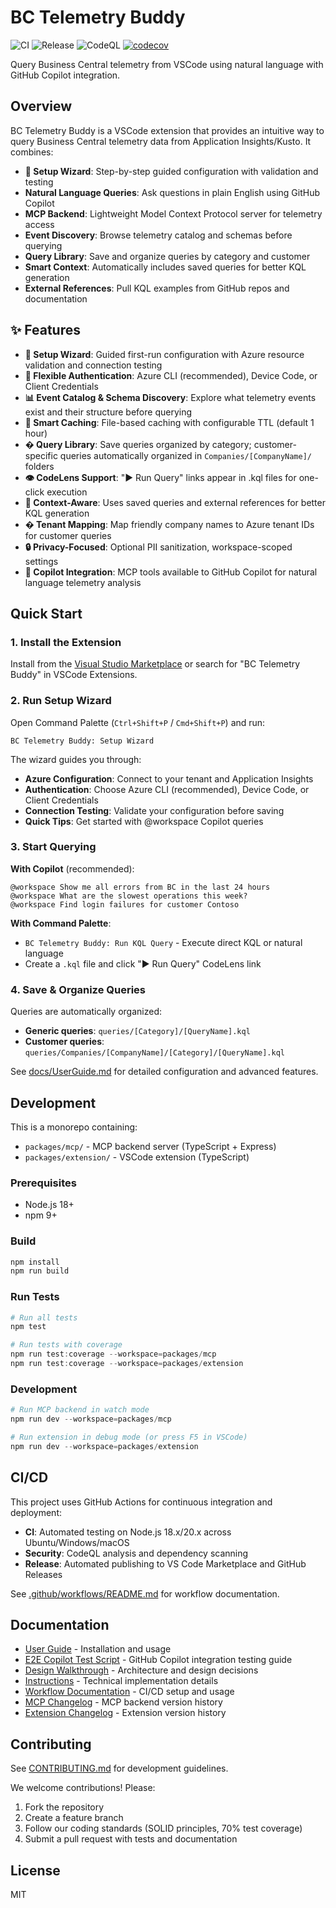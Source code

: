 # BC Telemetry Buddy

![CI](https://github.com/waldo1001/waldo.BCTelemetryBuddy/workflows/CI/badge.svg)
![Release](https://github.com/waldo1001/waldo.BCTelemetryBuddy/workflows/Release/badge.svg)
![CodeQL](https://github.com/waldo1001/waldo.BCTelemetryBuddy/workflows/CodeQL%20Security%20Analysis/badge.svg)
[![codecov](https://codecov.io/gh/waldo1001/waldo.BCTelemetryBuddy/branch/main/graph/badge.svg)](https://codecov.io/gh/waldo1001/waldo.BCTelemetryBuddy)

Query Business Central telemetry from VSCode using natural language with GitHub Copilot integration.

## Overview

BC Telemetry Buddy is a VSCode extension that provides an intuitive way to query Business Central telemetry data from Application Insights/Kusto. It combines:

- **🧙 Setup Wizard**: Step-by-step guided configuration with validation and testing
- **Natural Language Queries**: Ask questions in plain English using GitHub Copilot
- **MCP Backend**: Lightweight Model Context Protocol server for telemetry access
- **Event Discovery**: Browse telemetry catalog and schemas before querying
- **Query Library**: Save and organize queries by category and customer
- **Smart Context**: Automatically includes saved queries for better KQL generation
- **External References**: Pull KQL examples from GitHub repos and documentation

## ✨ Features

- **🧙 Setup Wizard**: Guided first-run configuration with Azure resource validation and connection testing
- **🔐 Flexible Authentication**: Azure CLI (recommended), Device Code, or Client Credentials
- **📊 Event Catalog & Schema Discovery**: Explore what telemetry events exist and their structure before querying
- **💾 Smart Caching**: File-based caching with configurable TTL (default 1 hour)
- **� Query Library**: Save queries organized by category; customer-specific queries automatically organized in `Companies/[CompanyName]/` folders
- **👁️ CodeLens Support**: "▶ Run Query" links appear in .kql files for one-click execution
- **🧠 Context-Aware**: Uses saved queries and external references for better KQL generation
- **�️ Tenant Mapping**: Map friendly company names to Azure tenant IDs for customer queries
- **🔒 Privacy-Focused**: Optional PII sanitization, workspace-scoped settings
- **🤖 Copilot Integration**: MCP tools available to GitHub Copilot for natural language telemetry analysis

## Quick Start

### 1. Install the Extension
Install from the [Visual Studio Marketplace](https://marketplace.visualstudio.com/items?itemName=waldoBC.bc-telemetry-buddy) or search for "BC Telemetry Buddy" in VSCode Extensions.

### 2. Run Setup Wizard
Open Command Palette (`Ctrl+Shift+P` / `Cmd+Shift+P`) and run:
```
BC Telemetry Buddy: Setup Wizard
```

The wizard guides you through:
- **Azure Configuration**: Connect to your tenant and Application Insights
- **Authentication**: Choose Azure CLI (recommended), Device Code, or Client Credentials
- **Connection Testing**: Validate your configuration before saving
- **Quick Tips**: Get started with @workspace Copilot queries

### 3. Start Querying
**With Copilot** (recommended):
```
@workspace Show me all errors from BC in the last 24 hours
@workspace What are the slowest operations this week?
@workspace Find login failures for customer Contoso
```

**With Command Palette**:
- `BC Telemetry Buddy: Run KQL Query` - Execute direct KQL or natural language
- Create a `.kql` file and click "▶ Run Query" CodeLens link

### 4. Save & Organize Queries
Queries are automatically organized:
- **Generic queries**: `queries/[Category]/[QueryName].kql`
- **Customer queries**: `queries/Companies/[CompanyName]/[Category]/[QueryName].kql`

See [docs/UserGuide.md](docs/UserGuide.md) for detailed configuration and advanced features.

## Development

This is a monorepo containing:

- `packages/mcp/` - MCP backend server (TypeScript + Express)
- `packages/extension/` - VSCode extension (TypeScript)

### Prerequisites

- Node.js 18+
- npm 9+

### Build

```powershell
npm install
npm run build
```

### Run Tests

```powershell
# Run all tests
npm test

# Run tests with coverage
npm run test:coverage --workspace=packages/mcp
npm run test:coverage --workspace=packages/extension
```

### Development

```powershell
# Run MCP backend in watch mode
npm run dev --workspace=packages/mcp

# Run extension in debug mode (or press F5 in VSCode)
npm run dev --workspace=packages/extension
```

## CI/CD

This project uses GitHub Actions for continuous integration and deployment:

- **CI**: Automated testing on Node.js 18.x/20.x across Ubuntu/Windows/macOS
- **Security**: CodeQL analysis and dependency scanning
- **Release**: Automated publishing to VS Code Marketplace and GitHub Releases

See [.github/workflows/README.md](.github/workflows/README.md) for workflow documentation.

## Documentation

- [User Guide](docs/UserGuide.md) - Installation and usage
- [E2E Copilot Test Script](docs/E2E-Copilot-TestScript.md) - GitHub Copilot integration testing guide
- [Design Walkthrough](docs/DesignWalkthrough.md) - Architecture and design decisions
- [Instructions](Instructions/Instructions.md) - Technical implementation details
- [Workflow Documentation](.github/workflows/README.md) - CI/CD setup and usage
- [MCP Changelog](packages/mcp/CHANGELOG.md) - MCP backend version history
- [Extension Changelog](packages/extension/CHANGELOG.md) - Extension version history

## Contributing

See [CONTRIBUTING.md](CONTRIBUTING.md) for development guidelines.

We welcome contributions! Please:
1. Fork the repository
2. Create a feature branch
3. Follow our coding standards (SOLID principles, 70% test coverage)
4. Submit a pull request with tests and documentation

## License

MIT
